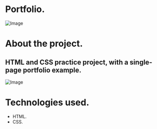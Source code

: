 # Portfolio.
![Image](https://github.com/user-attachments/assets/1803e720-e959-4edd-900f-b4891b74b134)

# About the project.
## HTML and CSS practice project, with a single-page portfolio example.
![Image](https://github.com/user-attachments/assets/256dfc89-771b-448c-af2d-673633c23dd7)

# Technologies used.
+ HTML.
+ CSS.
